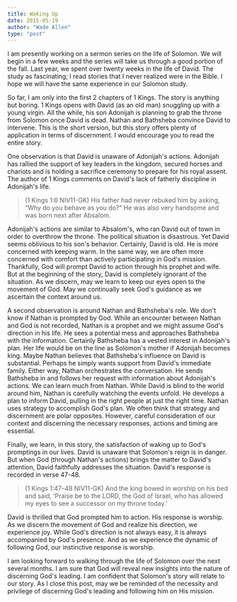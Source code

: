 ```yaml
---
title: Waking Up
date: 2015-05-19
author: "Wade Allen"
type: "post"
---
```

 
I am presently working on a sermon series on the life of Solomon. We will begin in a few weeks and the series will take us through a good portion of the fall. Last year, we spent over twenty weeks in the life of David. The study as fascinating; I read stories that I never realized were in the Bible. I hope we will have the same experience in our Solomon study.

So far, I am only into the first 2 chapters of 1 Kings. The story is anything but boring. 1 Kings opens with David (as an old man) snuggling up with a young virgin. All the while, his son Adonijah is planning to grab the throne from Solomon once David is dead. Nathan and Bathsheba convince David to intervene. This is the short version, but this story offers plenty of application in terms of discernment. I would encourage you to read the entire story.

One observation is that David is unaware of Adonijah's actions. Adonijah has rallied the support of key leaders in the kingdom, secured horses and chariots and is holding a sacrifice ceremony to prepare for his royal assent. The author of 1 Kings comments on David's lack of fatherly discipline in Adonijah's life. 

>(1 Kings 1:6 NIV11-GK) His father had never rebuked him by asking, “Why do you behave as you do?” He was also very handsome and was born next after Absalom.

Adonijah's actions are similar to Absalom's, who ran David out of town in order to overthrow the throne. The political situation is disastrous. Yet David seems oblivious to his son's behavior. Certainly, David is old. He is more concerned with keeping warm. In the same way, we are often more concerned with comfort than actively participating in God's mission. Thankfully, God will prompt David to action through his prophet and wife. But at the beginning of the story, David is completely ignorant of the situation. As we discern, may we learn to keep our eyes open to the movement of God. May we continually seek God's guidance as we ascertain the context around us.

A second observation is around Nathan and Bathsheba's role. We don't know if Nathan is prompted by God. While an encounter between Nathan and God is not recorded, Nathan is a prophet and we might assume God's direction in his life. He sees a potential mess and approaches Bathsheba with the information. Certainly Bathsheba has a vested interest in Adonijah's plan. Her life would be on the line as Solomon's mother if Adonijah becomes king. Maybe Nathan believes that Bathsheba's influence on David is substantial. Perhaps he simply wants support from David's immediate family. Either way, Nathan orchestrates the conversation. He sends Bathsheba in and follows her request with information about Adonijah's actions. We can learn much from Nathan. While David is blind to the world around him, Nathan is carefully watching the events unfold. He develops a plan to inform David, pulling in the right people at just the right time. Nathan uses strategy to accomplish God's plan. We often think that strategy and discernment are polar opposites. However, careful consideration of our context and discerning the necessary responses, actions and timing are essential. 

Finally, we learn, in this story, the satisfaction of waking up to God's promptings in our lives. David is unaware that Solomon's reign is in danger. But when God (through Nathan's actions) brings the matter to David's attention, David faithfully addresses the situation. David's response is recorded in verse 47-48.

>(1 Kings 1:47–48 NIV11-GK) And the king bowed in worship on his bed and said, ‘Praise be to the LORD, the God of Israel, who has allowed my eyes to see a successor on my throne today.’

David is thrilled that God prompted him to action. His response is worship. As we discern the movement of God and realize his direction, we experience joy. While God's direction is not always easy, it is always accompanied by God's presence. And as we experience the dynamic of following God, our instinctive response is worship.

I am looking forward to walking through the life of Solomon over the next several months. I am sure that God will reveal new insights into the nature of discerning God's leading. I am confident that Solomon's story will relate to our story. As I close this post, may we be reminded of the necessity and privilege of discerning God's leading and following him on His mission.


